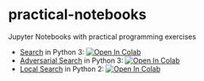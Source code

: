 # practical-notebooks
Jupyter Notebooks with practical programming exercises

- [Search](search/search_sliding_blocks.ipynb) in Python 3: <a href="https://colab.research.google.com/github/pucrs-ai-cs/practical-notebooks/blob/master/search/search_sliding_blocks.ipynb" target="_parent"><img src="https://colab.research.google.com/assets/colab-badge.svg" alt="Open In Colab"/></a>
- [Adversarial Search](adversarial-search/adversarial_search.ipynb) in Python 3: <a href="https://colab.research.google.com/github/pucrs-ai-cs/practical-notebooks/blob/master/adversarial-search/adversarial_search.ipynb" target="_parent"><img src="https://colab.research.google.com/assets/colab-badge.svg" alt="Open In Colab"/></a>
- [Local Search](local-search/local-search.ipynb) in Python 2: <a href="https://colab.research.google.com/github/pucrs-ai-cs/practical-notebooks/blob/master/local-search/local-search.ipynb" target="_parent"><img src="https://colab.research.google.com/assets/colab-badge.svg" alt="Open In Colab"/></a>
